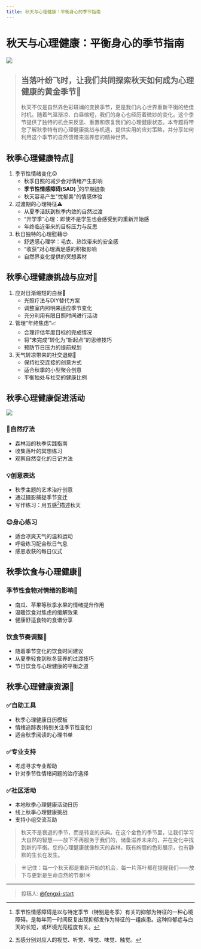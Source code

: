 ```yaml
---
title: 秋天与心理健康：平衡身心的季节指南
---
```


# 秋天与心理健康：平衡身心的季节指南  
![](https://picx.zhimg.com/80/v2-3cbf14f519e6fb1faadbae61f072ae39_1440w.jpeg?source=d16d100b)  
> ## 当落叶纷飞时，让我们共同探索秋天如何成为心理健康的黄金季节:maple_leaf:  
> 秋天不仅是自然界色彩斑斓的变换季节，更是我们内心世界重新平衡的绝佳时机。随着气温渐凉、白昼缩短，我们的身心也经历着微妙的变化。这个季节提供了独特的机会来反思、重置和恢复我们的心理健康状态。本专题将带您了解秋季特有的心理健康挑战与机遇，提供实用的应对策略，并分享如何利用这个季节的自然馈赠来滋养您的精神世界。  

## 秋季心理健康特点:fallen_leaf:  
1. 季节性情绪变化:confounded:  
    - 秋季日照的减少会对情绪产生影响  
    - **季节性情感障碍(SAD)** [^label1]的早期迹象  
    - 秋天容易产生"忧郁美"的情感体验  
2. 过渡期的心理特征:warning:  
    - 从夏季活跃到秋季内敛的自然过渡  
    - “开学季”心理：即使不是学生也会感受到的重新开始感  
    - 年终临近带来的目标压力与反思  
3. 秋日独特的心理慰藉:relieved:  
    - 舒适感心理学：毛衣、热饮带来的安全感  
    - “收获”对心理满足感的积极影响  
    - 自然界变化提供的冥想素材  

## 秋季心理健康挑战与应对:muscle:  
1. 应对日渐缩短的白昼:city_sunrise:  
    - 光照疗法与DIY替代方案  
    - 调整室内照明来适应季节变化  
    - 充分利用有限日照时间进行活动  
2. 管理“年终焦虑”:chart_with_upwards_trend:  
    - 合理评估年度目标的完成情况  
    - 将“未完成”转化为“新起点”的思维技巧  
    - 预防节日压力的提前规划  
3. 天气转凉带来的社交退缩:raising_hand:  
    - 保持社交连接的创意方式  
    - 适合秋季的小型聚会创意  
    - 平衡独处与社交的健康比例  

## 秋季心理健康促进活动  
![](https://pica.zhimg.com/80/v2-da95c6e28d37c6db2566d6d962859baa_1440w.jpeg?source=d16d100b)  
### :fallen_leaf:自然疗法  
- 森林浴的秋季实践指南  
- 收集落叶的冥想练习
- 观察自然变化的日记方法  
### :bulb:创意表达  
- 秋季主题的艺术治疗创意
- 通过摄影捕捉季节变迁
- 写作练习：用五感[^label2]描述秋天  
### :blush:身心练习  
- 适合凉爽天气的温和运动
- 呼吸练习配合秋日气息
- 感恩收获的每日仪式  

## 秋季饮食与心理健康:bento:  
### 季节性食物对情绪的影响:apple:  
- 南瓜、苹果等秋季水果的情绪提升作用
- 温暖饮食对焦虑的缓解效果
- 健康舒适食物的食谱分享  
### 饮食节奏调整:pear:  
- 随着季节变化的饮食时间建议
- 从夏季轻食到秋冬营养的过渡技巧
- 节日饮食与心理健康的平衡之道  

## 秋季心理健康资源:link:  
### :white_check_mark:自助工具  
- 秋季心理健康日历模板
- 情绪追踪表(特别关注季节性变化)
- 适合秋季阅读的心理书单  
### :white_check_mark:专业支持  
- 考虑寻求专业帮助
- 针对季节性情绪问题的治疗选择
### :white_check_mark:社区活动  
- 本地秋季心理健康活动日历
- 线上秋季心理健康挑战
- 支持小组交流互助  

> 秋天不是衰退的季节，而是转变的庆典。在这个金色的季节里，让我们学习大自然的智慧——放下不再服务于我们的，储备滋养未来的，并在变化中找到新的平衡。您的心理健康就像秋天的森林，既有绚丽的色彩展示，也有静默的生长在发生。  

> :sunny:记住：每一个秋天都是重新开始的机会，每一片落叶都在提醒我们——放下与更新是生命自然的节奏!:sunny:  

[^label1]:季节性情感障碍是以与特定季节（特别是冬季）有关的抑郁为特征的一种心境障碍。是每年同一时间反复出现抑郁发作为特征的一组疾患。这种抑郁症与白天的长短，或环境光亮程度有关。  
[^label2]:五感分别对应人的视觉、听觉、嗅觉、味觉、触觉。

---

> 投稿人: [@fengxi-start](https://github.com/fengxi-start)
